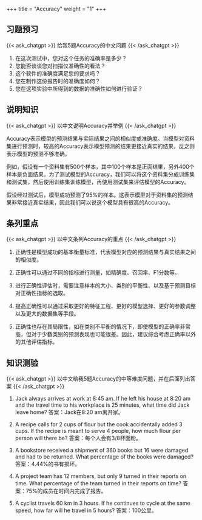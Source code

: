 +++
title = "Accuracy"
weight = "1"
+++
## 习题预习
{{< ask_chatgpt >}}
给我5题Accuracy的中文问题
{{< /ask_chatgpt >}}

1. 在这次测试中，您对这个任务的准确率是多少？
2. 您能否谈谈您对扫描仪准确性的看法？
3. 这个软件的准确度满足您的要求吗？
4. 您在制作这份报告时的准确度如何？
5. 您在这项实验中所得到的数据的准确性如何进行验证？   

## 说明知识
{{< ask_chatgpt >}}
以中文说明Accuracy并举例
{{< /ask_chatgpt >}}

Accuracy表示模型的预测结果与实际结果之间的相似度或准确度。当模型对资料集进行预测时，较高的Accuracy表示模型预测的结果更接近真实的结果，反之则表示模型的预测不够准确。

例如，假设有一个资料集有500个样本，其中100个样本是正面结果，另外400个样本是负面结果。为了测试模型的Accuracy，我们可以将这个资料集分成训练集和测试集，然后使用训练集训练模型，再使用测试集来评估模型的Accuracy。

假设经过测试后，模型成功预测了95%的样本。这表示模型对于资料集的预测结果非常接近真实结果，因此我们可以说这个模型具有很高的Accuracy。   

## 条列重点
{{< ask_chatgpt >}}
以中文条列Accuracy的重点
{{< /ask_chatgpt >}}

1. 正确性是模型成功的基本衡量标准，代表模型对应的预测结果与真实结果之间的相似度。

2. 正确性可以通过不同的指标进行测量，如精确度、召回率、F1分数等。

3. 进行正确性评估时，需要注意样本的大小、类别的平衡性、以及基于预测目标对正确性指标的选取。

4. 提高正确性可以通过采取更好的特征工程、更好的模型选择、更好的参数调整以及更大的数据集等手段。

5. 正确性也存在其局限性，如在类别不平衡的情况下，即使模型的正确率非常高，但对于少数类别的预测表现也可能很差。因此，建议综合考虑正确率以外的其他评估指标。   

## 知识测验
{{< ask_chatgpt >}}
以中文给我5题Accuracy的中等难度问题，并在后面列出答案
{{< /ask_chatgpt >}}

1. Jack always arrives at work at 8:45 am. If he left his house at 8:20 am and the travel time to his workplace is 25 minutes, what time did Jack leave home?
答案：Jack在8:20 am离开家。

2. A recipe calls for 2 cups of flour but the cook accidentally added 3 cups. If the recipe is meant to serve 4 people, how much flour per person will there be?
答案：每个人会有3/8杯面粉。

3. A bookstore received a shipment of 360 books but 16 were damaged and had to be returned. What percentage of the books were damaged?
答案：4.44%的书有损坏。

4. A project team has 12 members, but only 9 turned in their reports on time. What percentage of the team turned in their reports on time?
答案：75%的成员在时间内完成了报告。

5. A cyclist travels 60 km in 3 hours. If he continues to cycle at the same speed, how far will he travel in 5 hours?
答案：100公里。   

